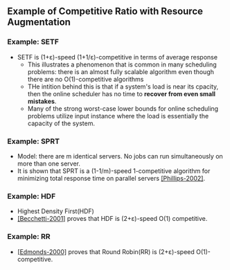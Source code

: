 ## Example of Competitive Ratio with Resource Augmentation

### Example: SETF
- SETF is (1+&epsilon;)-speed (1+1/&epsilon;)-competitive in terms of average response
  - This illustrates a phenomenon that is common in many scheduling problems: there is an almost fully scalable algorithm even though there are no O(1)-competitive algorithms
  - THe intition behind this is that if a system's load is near its cpacity, then the online scheduler has no time to **recover from even small mistakes**. 
  - Many of the strong worst-case lower bounds for online scheduling problems utilize input instance where the load is essentially the capacity of the system.


### Example: SPRT
- Model: there are m identical servers. No jobs can run simultaneously on more than one server.
- It is shown that SPRT is a (1-1/m)-speed 1-competitive algorithm for minimizing total response time on parallel servers [[Phillips-2002]](http://dl.acm.org/citation.cfm?id=258570).


### Example: HDF
- Highest Density First(HDF)
- [[Becchetti-2001]](http://link.springer.com/chapter/10.1007%2F3-540-44666-4_8#page-1) proves that HDF is (2+&epsilon;)-speed O(1) competitive.

### Example: RR
- [[Edmonds-2000]](http://dl.acm.org/citation.cfm?id=301299) proves that Round Robin(RR) is (2+&epsilon;)-speed O(1)-competitive. 
